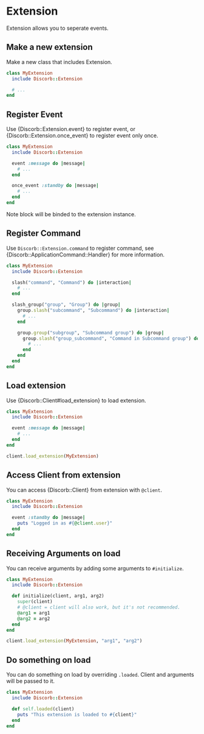 <!--
# @title Extension
-->

# Extension

Extension allows you to seperate events.

## Make a new extension

Make a new class that includes Extension.

```ruby
class MyExtension
  include Discorb::Extension

  # ...
end
```

## Register Event

Use {Discorb::Extension.event} to register event, or {Discorb::Extension.once_event} to register event only once.

```ruby
class MyExtension
  include Discorb::Extension

  event :message do |message|
    # ...
  end

  once_event :standby do |message|
    # ...
  end
end
```

Note block will be binded to the extension instance.

## Register Command

Use `Discorb::Extension.command` to register command, see {Discorb::ApplicationCommand::Handler} for more information.

```ruby
class MyExtension
  include Discorb::Extension

  slash("command", "Command") do |interaction|
    # ...
  end

  slash_group("group", "Group") do |group|
    group.slash("subcommand", "Subcommand") do |interaction|
      # ...
    end

    group.group("subgroup", "Subcommand group") do |group|
      group.slash("group_subcommand", "Command in Subcommand group") do |interaction|
        # ...
      end
    end
  end
end
```

## Load extension

Use {Discorb::Client#load_extension} to load extension.

```ruby
class MyExtension
  include Discorb::Extension

  event :message do |message|
    # ...
  end
end

client.load_extension(MyExtension)
```

## Access Client from extension

You can access {Discorb::Client} from extension with `@client`.

```ruby
class MyExtension
  include Discorb::Extension

  event :standby do |message|
    puts "Logged in as #{@client.user}"
  end
end
```

## Receiving Arguments on load

You can receive arguments by adding some arguments to `#initialize`.

```ruby
class MyExtension
  include Discorb::Extension

  def initialize(client, arg1, arg2)
    super(client)
    # @client = client will also work, but it's not recommended.
    @arg1 = arg1
    @arg2 = arg2
  end
end

client.load_extension(MyExtension, "arg1", "arg2")

```

## Do something on load

You can do something on load by overriding `.loaded`. Client and arguments will be passed to it.

```ruby
class MyExtension
  include Discorb::Extension

  def self.loaded(client)
    puts "This extension is loaded to #{client}"
  end
end
```
